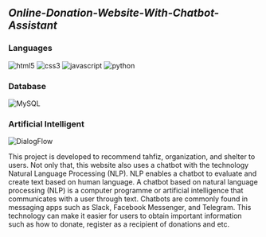 
<h2><i>Online-Donation-Website-With-Chatbot-Assistant </i></h2>
 <h3>Languages</h3>
 <p>
   <img src="https://img.shields.io/badge/HTML5-E34F26?style=for-the-badge&logo=html5&logoColor=white" alt="html5" />
    <img src="https://img.shields.io/badge/CSS3-1572B6?style=for-the-badge&logo=css3&logoColor=white" alt="css3" />
    <img src="https://img.shields.io/badge/JavaScript-323330?style=for-the-badge&logo=javascript&logoColor=F7DF1E" alt="javascript" />
    <img src="https://img.shields.io/badge/Python-FFD43B?style=for-the-badge&logo=python&logoColor=blue" alt="python" />
</p>
<h3>Database</h3>
<p>
    <img src="https://img.shields.io/badge/MySQL-00000F?style=for-the-badge&logo=mysql&logoColor=white" alt="MySQL" />
</p>
<h3>Artificial Intelligent</h3>
<p>
    <img src="https://img.shields.io/badge/dialogflow-FF9800?style=for-the-badge&logo=dialogflow&logoColor=white" alt="DialogFlow" />
</p>

This project is developed to recommend tahfiz, organization, and shelter to users. Not only that, this website also uses a chatbot with the technology Natural Language Processing (NLP). NLP enables a chatbot to evaluate and create text based on human language. A chatbot based on natural language processing (NLP) is a computer programme or artificial intelligence that communicates with a user through text. Chatbots are commonly found in messaging apps such as Slack, Facebook Messenger, and Telegram. This technology can make it easier for users to obtain important information such as how to donate, register as a recipient of donations and etc.
